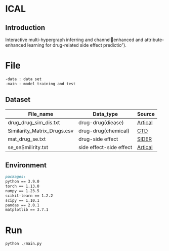 # ICAL

## Introduction

Interactive multi-hypergraph inferring and channelenhanced and attribute-enhanced learning for drug-related side effect predictio”).

# File

```markdown				
-data : data set										
-main : model training and test
```

## Dataset

| File_name                  | Data_type               | Source                                                       |
| -------------------------- | ----------------------- | ------------------------------------------------------------ |
| drug_drug_sim_dis.txt      | drug-drug(diease)       | [Artical]([https://www.nlm.nih.gov/mesh/meshhome.html](https://www.nature.com/articles/s41467-017-00680-8))           |
| Similarity_Matrix_Drugs.csv| drug-drug(chemical)     | [CTD](https://ctdbase.org/)                                  |
| mat_drug_se.txt            | drug-side effect        | [SIDER](http://sideeffects.embl.de/)                         |
| se_seSmilirity.txt         | side effect-side effect | [Artical]([https://www.cuilab.cn/hmdd](https://www.nature.com/articles/s41467-017-00680-8))                           |

## Environment

```markdown
packages:
python == 3.9.0
torch == 1.13.0
numpy == 1.23.5
scikit-learn == 1.2.2
scipy == 1.10.1
pandas == 2.0.1
matplotlib == 3.7.1
```

# Run

```python
python ./main.py
```
